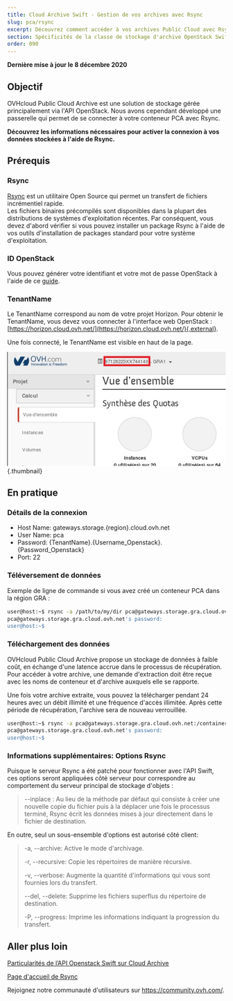 ```yaml
---
title: Cloud Archive Swift - Gestion de vos archives avec Rsync
slug: pca/rsync
excerpt: Découvrez comment accéder à vos archives Public Cloud avec Rsync
section: Spécificités de la classe de stockage d'archive OpenStack Swift
order: 090
---
```


**Dernière mise à jour le 8 décembre 2020**

## Objectif

OVHcloud Public Cloud Archive est une solution de stockage gérée principalement via l'API OpenStack. Nous avons cependant développé une passerelle qui permet de se connecter à votre conteneur PCA avec Rsync.

**Découvrez les informations nécessaires pour activer la connexion à vos données stockées à l'aide de Rsync.**

## Prérequis

### Rsync

[Rsync](https://rsync.samba.org/) est un utilitaire Open Source qui permet un transfert de fichiers incrémentiel rapide.<br>
Les fichiers binaires précompilés sont disponibles dans la plupart des distributions de systèmes d'exploitation récentes. Par conséquent, vous devez d'abord vérifier si vous pouvez installer un package Rsync à l'aide de vos outils d'installation de packages standard pour votre système d'exploitation.

### ID OpenStack

Vous pouvez générer votre identifiant et votre mot de passe OpenStack à l'aide de ce [guide](https://docs.ovh.com/ca/fr/public-cloud/horizon/).

### TenantName

Le TenantName correspond au nom de votre projet Horizon. Pour obtenir le TenantName, vous devez vous connecter à l'interface web OpenStack : [https://horizon.cloud.ovh.net/](https://horizon.cloud.ovh.net/){.external}.

Une fois connecté, le TenantName est visible en haut de la page.

![horizon](images/image1.png){.thumbnail}

## En pratique

### Détails de la connexion

- Host Name: gateways.storage.{region}.cloud.ovh.net
- User Name: pca
- Password: {TenantName}.{Username_Openstack}.{Password_Openstack}
- Port: 22

### Téléversement de données

Exemple de ligne de commande si vous avez créé un conteneur PCA dans la région GRA :

```bash
user@host:~$ rsync -a /path/to/my/dir pca@gateways.storage.gra.cloud.ovh.net:/container
pca@gateways.storage.gra.cloud.ovh.net's password:
user@host:~$
```

### Téléchargement des données

OVHcloud Public Cloud Archive propose un stockage de données à faible coût, en échange d'une latence accrue dans le processus de récupération. Pour accéder à votre archive, une demande d'extraction doit être reçue avec les noms de conteneur et d'archive auxquels elle se rapporte.

Une fois votre archive extraite, vous pouvez la télécharger pendant 24 heures avec un débit illimité et une fréquence d'accès illimitée. Après cette période de récupération, l'archive sera de nouveau verrouillée.

```bash
user@host:~$ rsync -a pca@gateways.storage.gra.cloud.ovh.net:/container
pca@gateways.storage.gra.cloud.ovh.net's password:
user@host:~$
```

### Informations supplémentaires: Options Rsync

Puisque le serveur Rsync a été patché pour fonctionner avec l'API Swift, ces options seront appliquées côté serveur pour correspondre au comportement du serveur principal de stockage d'objets :

> --inplace : Au lieu de la méthode par défaut qui consiste à créer une nouvelle copie du fichier puis à la déplacer une fois le processus terminé, Rsync écrit les données mises à jour directement dans le fichier de destination.
>

En outre, seul un sous-ensemble d'options est autorisé côté client:

> -a, --archive: Active le mode d'archivage.
>
> -r, --recursive: Copie les répertoires de manière récursive.
>
> -v, --verbose: Augmente la quantité d'informations qui vous sont fournies lors du transfert.
>
> --del, --delete: Supprime les fichiers superflus du répertoire de destination.
>
> -P, --progress: Imprime les informations indiquant la progression du transfert.


## Aller plus loin

[Particularités de l’API Openstack Swift sur Cloud Archive](https://docs.ovh.com/ca/fr/storage/pca/api/)

[Page d'accueil de Rsync](https://linux.die.net/man/1/rsync)

Rejoignez notre communauté d'utilisateurs sur <https://community.ovh.com/>.
